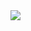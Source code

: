 <img style="top: 0;" src="https://github.com/user-attachments/assets/f3f78eca-2cf8-48b1-973f-be71d175775a" />
